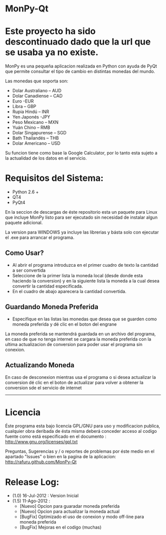 MonPy-Qt
========

Este proyecto ha sido descontinuado dado que la url que se usaba ya no existe.
==============================================================================


MonPy es una pequeña aplicacion realizada en Python con ayuda de PyQt que permite consultar el tipo de cambio en
distintas monedas del mundo.

Las monedas que soporta son:

+ Dolar Australiano – AUD
+ Dolar Canadiense – CAD
+ Euro -EUR
+ Libra – GBP
+ Rupia Hindú – INR
+ Yen Japonés -JPY
+ Peso Mexicano – MXN
+ Yuán Chino – RMB
+ Dolar Singapurense – SGD
+ Bath Thailandés – THB
+ Dolar Americano – USD 

Su funcion tiene como base la Google Calculator, por lo tanto esta sujeto a la actualidad de los datos en el servicio.

Requisitos del Sistema:
=======================

+ Python 2.6 +
+ QT4
+ PyQt4

En la seccion de descargas de éste repositorio esta un paquete para Linux que incluye MonPy listo para ser ejecutado sin
necesidad de instalar algun paquete adicional.

La version para WINDOWS ya incluye las librerias y básta solo con ejecutar el .exe para arrancar el programa.


Como Usar?
----------
+ Al abrir el programa introduzca en el primer cuadro de texto la cantidad a ser convertida
+ Seleccione de la primer lista la moneda local (desde donde esta haciendo la conversion) y en la siguiente lista la moneda a la cual desea convertir la cantidad especificada.
+ En el cuadro de abajo aparecera la cantidad convertida.

Guardando Moneda Preferida
--------------------------
+ Especifique en las listas las monedas que desea que se guarden como moneda preferida y dé clic en el boton del engrane

La moneda preferida se mantendrá guardada en un archivo del programa, en caso de que no tenga internet se cargara la moneda preferida con la ultima actualizacion de conversion para poder usar el programa sin conexion.

Actualizando Moneda
-------------------
En caso de desconexion mientras usa el programa o si desea actualizar la conversion dé clic en el boton de actualizar para volver a obtener la conversion sde el servicio de internet


--------------------------------------------------------------------------------------------


Licencia
========

Éste programa esta bajo licencia GPL/GNU para uso y modificacion publica, cualquier obra deribada de ésta misma deberá
conceder acceso al codigo fuente como está especificado en el documento : http://www.gnu.org/licenses/gpl.txt

Preguntas, Sugerencias y / o reportes de problemas por éste medio en el apartado "Issues" o bien en la pagina de la 
aplicacion:
http://rafuru.github.com/MonPy-Qt


Release Log:
============

+ (1.0) 16-Jul-2012 : Version Inicial
+ (1.5)	11-Ago-2012 : 
	+ [Nuevo] Opcion para guaradar moneda preferida
	+ [Nuevo] Opcion para actualizar la moneda actual
	+ [BugFix]	Optimizado el uso de conexion y modo off-line para moneda preferida
	+ [BugFix]	Mejoras en el codigo (muchas)
